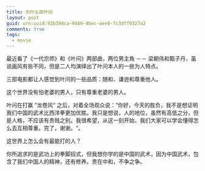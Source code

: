 ```yaml
---
title: 为什么拍叶问
layout: post
guid: urn:uuid:92b39dca-9489-4bec-aee0-fc3dff0327a2
comments: true
tags:
  - movie
---
```


最近看了《一代宗师》和《叶问》两部曲，两位男主角 －－ 梁朝伟和甄子丹，虽说画风有些不同，但是二人均演绎出了叶问本人的一些为人特点。

三部电影都让人感觉到叶问的一些品质：随和、谦逊和尊重他人。

这个世界没有怕老婆的男人，只有尊重老婆的男人。

叶问在打赢 ”龙卷风“ 之后，对着全场观众说：”你好，今天的胜负，我不是想证明我们中国的武术比西洋拳更加优胜。我只是想说，人的地位，虽然有高低之分，但是人格，不应该有贵贱之别。我很希望，从这一刻开始，我们大家可以学会懂得怎么去互相尊重。完了，谢谢。“。

这世界上怎么会有最能打的人？

你所追求的是武功上的拳脚招式，但我想你学的是中国的武术，因为中国武术，包含了我们中国人的精神，还有修养。贵在中和，不争之争。
